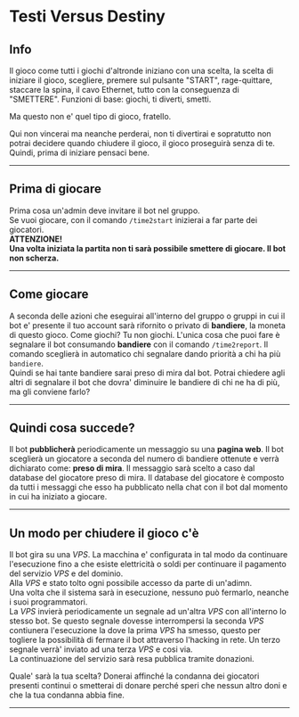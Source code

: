 ﻿# Testi Versus Destiny

## Info

Il gioco come tutti i giochi d'altronde iniziano con una scelta, la scelta di iniziare il gioco, scegliere, premere sul pulsante "START", rage-quittare, staccare la spina, il cavo Ethernet, tutto con la conseguenza di "SMETTERE". Funzioni di base: giochi, ti diverti, smetti.

Ma questo non e' quel tipo di gioco, fratello.

Qui non vincerai ma neanche perderai, non ti divertirai e sopratutto non potrai decidere quando chiudere il gioco, il gioco proseguirà senza di te.  
Quindi, prima di iniziare pensaci bene.  

---

## Prima di giocare

Prima cosa un'admin deve invitare il bot nel gruppo.  
Se vuoi giocare, con il comando `/time2start` inizierai a far parte dei giocatori.  
**ATTENZIONE!**  
**Una volta iniziata la partita non ti sarà possibile smettere di giocare. Il bot non scherza.**  

---

## Come giocare

A seconda delle azioni che eseguirai all'interno del gruppo o gruppi in cui il bot e' presente il tuo account sarà rifornito o privato di **bandiere**, la moneta di questo gioco.
Come giochi? Tu non giochi. L'unica cosa che puoi fare è segnalare il bot consumando **bandiere** con il comando `/time2report`. Il comando sceglierà in automatico chi segnalare dando priorità a chi ha più `bandiere`.  
Quindi se hai tante bandiere sarai preso di mira dal bot. Potrai chiedere agli altri di segnalare il bot che dovra' diminuire le bandiere di chi ne ha di più, ma gli conviene farlo?

---

## Quindi cosa succede?

Il bot **pubblicherà** periodicamente un messaggio su una **pagina web**.
Il bot sceglierà un giocatore a seconda del numero di bandiere ottenute e verrà dichiarato come: **preso di mira**.
Il messaggio sarà scelto a caso dal database del giocatore preso di mira.
Il database del giocatore è composto da tutti i messaggi che esso ha pubblicato nella chat con il bot dal momento in cui ha iniziato a giocare.

---

## Un modo per chiudere il gioco c'è

Il bot gira su una *VPS*. La macchina e' configurata in tal modo da continuare l'esecuzione fino a che esiste elettricità o soldi per continuare il pagamento del servizio *VPS* e del dominio.  
Alla *VPS* e stato tolto ogni possibile accesso da parte di un'adimn.  
Una volta che il sistema sarà in esecuzione, nessuno può fermarlo, neanche i suoi programmatori.  
La *VPS* invierà periodicamente un segnale ad un'altra *VPS* con all'interno lo stesso bot. Se questo segnale dovesse interrompersi la seconda *VPS* contiunera l'esecuzione la dove la prima *VPS* ha smesso, questo per togliere la  possibilità di fermare il bot attraverso l'hacking in rete. Un terzo segnale verrà' inviato ad una terza *VPS* e cosi via.  
La continuazione del servizio sarà resa pubblica tramite donazioni.


Quale' sarà la tua scelta? Donerai affinché la condanna dei giocatori presenti continui o smetterai di donare perché speri che nessun altro doni e che la tua condanna abbia fine.

---